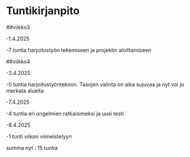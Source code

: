 # Tuntikirjanpito


##viikko3


-1.4.2025

-7 tuntia harjoitustyön tekemiseen ja projektin aloittamiseen

##viikko4

-3.4.2025

-5 tuntia harjoitustyöntekoon. Tasojen valinta on aika sujuvaa ja nyt voi jo merkata alueita

-7.4.2025

-4 tuntia eri ongelmien ratkaisimeksi ja uusi testi

-8.4.2025

-1 tunti viikon viimeistelyyn

summa nyt : 15 tuntia

